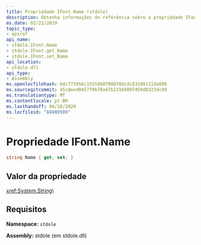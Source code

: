 ```yaml
---
title: Propriedade IFont.Name (stdole)
description: Obtenha informações de referência sobre a propriedade IFont.Name no .NET. Essa propriedade de leitura/gravação está no namespace stdole e no assembly stdole.
ms.date: 02/22/2019
topic_type:
- apiref
api_name:
- stdole.IFont.Name
- stdole.IFont.get_Name
- stdole.IFont.set_Name
api_location:
- stdole.dll
api_type:
- Assembly
ms.openlocfilehash: bdc773956c15554b0700d78dcdc833d8111da896
ms.sourcegitcommit: 45c8eed045779b70a47b23169897459d0323dc89
ms.translationtype: MT
ms.contentlocale: pt-BR
ms.lasthandoff: 06/18/2020
ms.locfileid: "84989509"
---
```

# <a name="ifontname-property"></a>Propriedade IFont.Name

```csharp
string Name { get; set; }
```

## <a name="property-value"></a>Valor da propriedade

<xref:System.String>\

## <a name="requirements"></a>Requisitos

**Namespace:** `stdole`

**Assembly:** stdole (em stdole.dll)
